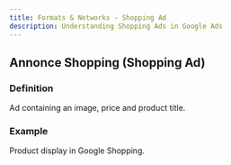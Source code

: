 ```yaml
---
title: Formats & Networks - Shopping Ad
description: Understanding Shopping Ads in Google Ads
---
```


## Annonce Shopping (Shopping Ad)

### Definition
Ad containing an image, price and product title.

### Example
Product display in Google Shopping.